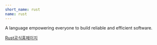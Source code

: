 ```yaml
---
short_name: rust
name: rust
---
```


A language empowering everyone
to build reliable and efficient software.

[Rust공식홈페이지](https://www.rust-lang.org)


